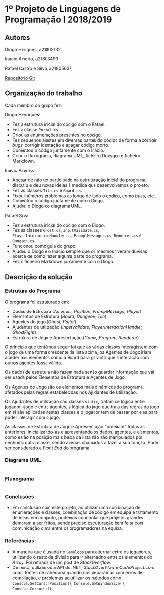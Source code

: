 # 1º Projeto de Linguagens de Programação I 2018/2019

## Autores
Diogo Heriques, a21802132

Inácio Amerio, a21803493

Rafael Castro e Silva, a21805637

[Repositório Git](https://github.com/FPTheFluffyPawed/tp1_InacioDiogoRafael)

## Organização do trabalho

Cada membro do grupo fez:

Diogo Henriques:

* Fez a estrutura inicial do código com o Rafael.
* Fez a classe `Portal.cs`.
* Criou as enumerações presentes no código.
* Fez pequenos ajustes em diversas partes do código de forma a corrigir _bugs_,
  corrigir identação e apagar código morto.
* Comentou o código juntamente com o Inácio.
* Criou o fluxograma, diagrama UML, ficheiro Doxygen e ficheiro Markdown.

Inácio Amerio:

* Apesar de não ter participado na estruturação inicial do programa, discutiu e 
  deu novas ideias à medida que desenvolvemos o projeto.
* Fez as classes `Tile.cs` e `Board.cs`.
* Fixou inúmeros problemas ao longo de todo o código, como _bugs_, etc... 
* Comentou o código juntamente com o Diogo.
* Ajudou o Diogo do diagrama UML.

Rafael Silva:

* Fez a estrutura inicial do código com o Diogo.
* Fez as classes `Ghost.cs`, `InputValidate.cs`, `PlayerInteractionHandler.cs`, 
  `PromptMessages.cs`, `Renderer.cs` e `Dungeon.cs`.
* Funcionou como guia do grupo.
* Ajudou o Diogo e o Inácio sempre que os mesmos tiveram dúvidas acerca de como
  fazer alguma parte do programa.
* Fez o ficheiro Markdown juntamente com o Diogo.

## Descrição da solução

### Estrutura do Programa
O programa foi estruturado em:

* Dados de Estrutura (As _enum_, _Position, PrompMessage, Player_)
* Elementos de Estrutura (_Board, Dungeon, Tile_)
* Agentes do jogo (_Ghost, Portal_)
* Ajudantes de utilização (_InputValidate, PlayerInteractionHandler, GhostFight_)
* Estrutura de Jogo e Apresentação (_Game, Program, Renderer_)

O principio que tentámos seguir foi que as várias classes interagissem com o jogo de uma forma crescente da lista acima, os Agentes de Jogo iriam aceder aos elementos como a Board para garantir que a interação com outros agentes fosse válida.

Os dados de estrutura não fazem nada senão guardar informação que vái ser usada pelos Elementos de Estrutura e Agentes de Jogo.

Os Agentes do Jogo são os elementos mais dinâmicos do programa, afetados pelas regras estabelecidas nos Ajudantes de Utilização.

Os Ajudantes de utilização são classes `static`, tratam de lógica entre jogador->jogo e entre agentes, a lógica do jogo que trata das regras do jogo em si são aplicadas nestas classes e o jogador tem de passar por elas para poder interagir com o jogo.

As classes de Estrutura de Jogo e Apresentação "ordenam" todas as anteriores, inicializando-as e apresentando os dados, agentes, e elementos, como estão na posição mais baixa da lista não são manipulados por nenhuma outra classe, sendo apenas chamados a fazer a sua função.
Pode ser considerado a _Front End_ do programa.

### Diagrama UML

![<Diagrama UML>](images/Uml.png)

### Fluxograma 

![<Fluxograma>](images/Fluxograma.png)

### Conclusões
* Em conclusão com este projeto, ao utilizar uma combinação de enumerações e classes, combinação de código em equipa e tratamento de ideas em conjunto, podemos concordar que projetos grandes demoram a ser feitos, sendo preciso estruturação bem feita com comunicação clara entre os programadores na equipa.

### Referências

* A maneira que é usada no `Gameloop` para alternar entre os jogadores, utilizando o resto da divisão para ir alternadno entre os elementos do _Array_. Foi retirada de um post de _StackOverflow_.
* De resto, utilizámos a API do .NET, _StackOverFlow_ e _CodeProject.com_ como fontes de sabedoria quando nos deparámos com erros de compilação, e problemas ao utilizar os métodos como `Console.SetCursorPosition()`, `Console.SetWindowSize()`, `Console.CursorLeft`.


